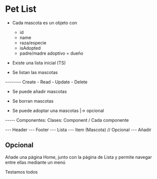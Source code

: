 # Pet List

- Cada mascota es un objeto con

  - id
  - name
  - raza/especie
  - isAdopted
  - padre/madre adoptivo = dueño

- Existe una lista inicial (TS)

- Se listan las mascotas

-------- Create - Read - Update - Delete

- Se puede añadir mascotas

- Se borran mascotas

- Se puede adoptar una mascotas |-> opcional

----- Componentes: Clases: Component / Cada componente

--- Header
--- Footer
--- Lista
--- Item (Mascota) // Opcional
--- Añadir

## Opcional

Añade una página Home, junto con la página de Lista y permite navegar entre ellas mediante un menú

Testamos todos
